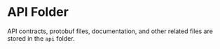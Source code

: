 # API Folder

API contracts, protobuf files, documentation, and other related files are stored in the `api` folder.